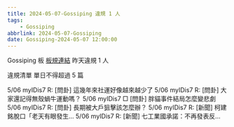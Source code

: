 ```yaml
---
title: 2024-05-07-Gossiping 違規 1 人
tags:
    - Gossiping
abbrlink: 2024-05-07-Gossiping
date: Gossiping-2024-05-07 12:00:00
---
```

Gossiping 板 [板規連結](https://www.ptt.cc/bbs/Gossiping/M.1637425085.A.07D.html)
昨天違規 1 人
<!-- more -->

違規清單
單日不得超過 5 篇

5/06 myIDis7 R: [問卦] 這幾年來社運好像越來越少了
5/06 myIDis7 R: [問卦] 大家還記得無殼蝸牛運動嗎？
5/06 myIDis7 □ [問卦] 胖貓事件結局怎麼變悲劇
5/06 myIDis7 R: [問卦] 長期被大戶狙擊該怎麼辦？
5/06 myIDis7 R: [新聞] 柯建銘脫口「老天有眼發生…
5/06 myIDis7 R: [新聞] 七工業國承諾：不再發表反…